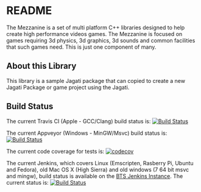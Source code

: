 # README #

The Mezzanine is a set of multi platform C++ libraries designed to help create high performance
videos games. The Mezzanine is focused on games requiring 3d physics, 3d graphics, 3d sounds and
common facilities that such games need. This is just one component of many.

## About this Library ##

This library is a sample Jagati package that can copied to create a new Jagati Package or game project using the Jagati.

## Build Status ##

The current Travis CI (Apple - GCC/Clang) build status is:
[![Build Status](https://travis-ci.org/BlackToppStudios/Mezz_PackageName.svg?branch=master)](https://travis-ci.org/BlackToppStudios/PackageName)

The current Appveyor (Windows - MinGW/Msvc) build status is:
[![Build Status](https://ci.appveyor.com/api/projects/status/github/BlackToppStudios/Mezz_PackageName?branch=master&svg=true)](https://ci.appveyor.com/project/Sqeaky/mezz-foundation)

The current code coverage for tests is:
[![codecov](https://codecov.io/gh/BlackToppStudios/Mezz_PackageName/branch/master/graph/badge.svg)](https://codecov.io/gh/BlackToppStudios/PackageName)

The current Jenkins, which covers Linux (Emscripten, Rasberry Pi, Ubuntu and Fedora), old Mac OS X (High Sierra) and old windows (7 64 bit msvc and mingw), build status is available on the [BTS Jenkins Instance](http://blacktopp.ddns.net:8080/blue/organizations/jenkins/PackageName/activity). The current status is: [![Build Status](http://blacktopp.ddns.net:8080/job/PackageName/job/master/badge/icon)](http://blacktopp.ddns.net:8080/blue/organizations/jenkins/PackageName/activity)

